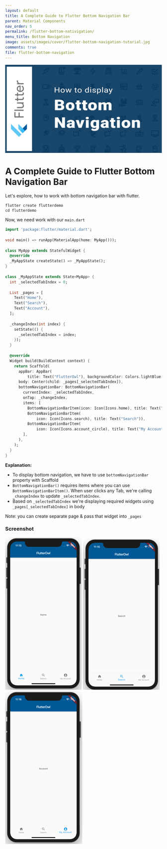 ```yaml
---
layout: default
title: A Complete Guide to Flutter Bottom Navigation Bar
parent: Material Components
nav_order: 5
permalink: /flutter-bottom-nativigation/
menu_title: Bottom Navigation
image: assets/images/cover/flutter-bottom-navigation-tutorial.jpg
comments: true
file: flutter-bottom-navigation
---
```


<img src="assets/images/cover/flutter-bottom-navigation-tutorial.jpg">

# A Complete Guide to Flutter Bottom Navigation Bar

Let's explore, how to work with bottom navigation bar with flutter.

    flutter create flutterdemo
    cd flutterdemo

Now, we need work with our `main.dart`

```dart
import 'package:flutter/material.dart';

void main() => runApp(MaterialApp(home: MyApp()));

class MyApp extends StatefulWidget {
  @override
  _MyAppState createState() => _MyAppState();
}

class _MyAppState extends State<MyApp> {
  int _selectedTabIndex = 0;

  List _pages = [
    Text("Home"),
    Text("Search"),
    Text("Account"),
  ];

  _changeIndex(int index) {
    setState(() {
      _selectedTabIndex = index;
    });
  }

  @override
  Widget build(BuildContext context) {
    return Scaffold(
      appBar: AppBar(
          title: Text("FlutterOwl"), backgroundColor: Colors.lightBlue[900]),
      body: Center(child: _pages[_selectedTabIndex]),
      bottomNavigationBar: BottomNavigationBar(
        currentIndex: _selectedTabIndex,
        onTap: _changeIndex,
        items: [
          BottomNavigationBarItem(icon: Icon(Icons.home), title: Text("Home")),
          BottomNavigationBarItem(
              icon: Icon(Icons.search), title: Text("Search")),
          BottomNavigationBarItem(
              icon: Icon(Icons.account_circle), title: Text("My Account")),
        ],
      ),
    );
  }
}
```

**Explanation:**

- To display bottom navigation, we have to use `bottomNavigationBar` property with Scaffold
- `BottomNavigationBar()` requires items where you can use `BottomNavigationBarItem()`. When user clicks any Tab, we're calling `_changeIndex` to update `_selectedTabIndex`. 
- Based on `_selectedTabIndex` we're displaying required widgets using `_pages[_selectedTabIndex]` in body

Note: you can create separate page & pass that widget into `_pages`


### Screenshot

<img src="/assets/images/screenshots/components/flutter-bottom-navigation-example1.png"> <img src="/assets/images/screenshots/components/flutter-bottom-navigation-example2.png"> <img src="/assets/images/screenshots/components/flutter-bottom-navigation-example3.png">
